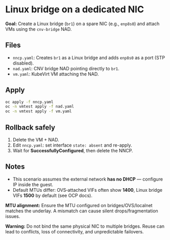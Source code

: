 # Linux bridge on a dedicated NIC

**Goal:** Create a Linux bridge (`br1`) on a spare NIC (e.g., `enp8s0`) and attach VMs using the `cnv-bridge` NAD.

## Files

- `nncp.yaml`: Creates `br1` as a Linux bridge and adds `enp8s0` as a port (STP disabled).
- `nad.yaml`: CNV bridge NAD pointing directly to `br1`.
- `vm.yaml`: KubeVirt VM attaching the NAD.

## Apply

```bash
oc apply -f nncp.yaml
oc -n vmtest apply -f nad.yaml
oc -n vmtest apply -f vm.yaml
```

## Rollback safely

1. Delete the VM + NAD.
2. Edit `nncp.yaml`: set interface `state: absent` and re-apply.
3. Wait for **SuccessfullyConfigured**, then delete the NNCP.

## Notes

- This scenario assumes the external network **has no DHCP** — configure IP inside the guest.
- Default MTUs differ: OVS‑attached VIFs often show **1400**, Linux bridge VIFs **1500** by default (see OCP docs).

**MTU alignment:** Ensure the MTU configured on bridges/OVS/localnet matches the underlay. A mismatch can cause silent drops/fragmentation issues.

**Warning:** Do not bind the same physical NIC to multiple bridges. Reuse can lead to conflicts, loss of connectivity, and unpredictable failovers.
